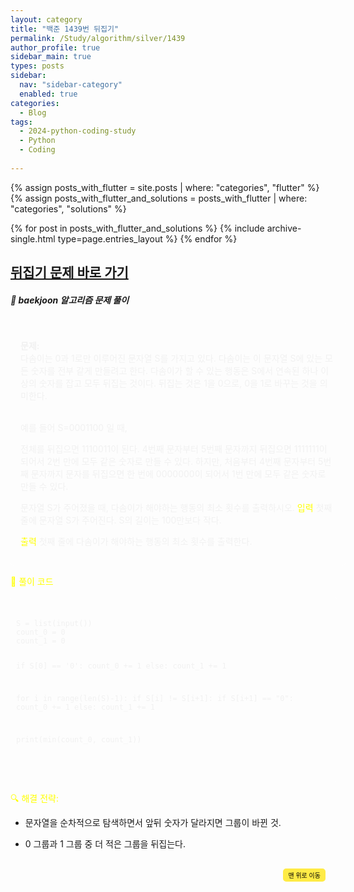 ```yaml
---
layout: category
title: "백준 1439번 뒤집기"
permalink: /Study/algorithm/silver/1439
author_profile: true
sidebar_main: true
types: posts
sidebar:
  nav: "sidebar-category"
  enabled: true
categories:
  - Blog
tags:
  - 2024-python-coding-study
  - Python
  - Coding
    
---
```




{% assign posts_with_flutter = site.posts | where: "categories", "flutter" %}
{% assign posts_with_flutter_and_solutions = posts_with_flutter | where: "categories", "solutions" %}

{% for post in posts_with_flutter_and_solutions %}
  {% include archive-single.html type=page.entries_layout %}
{% endfor %}  



## [뒤집기 문제 바로 가기](https://www.acmicpc.net/problem/1439)




##### 📝 baekjoon 알고리즘 문제 풀이


<div style="border: 1px solid rgba(255, 255, 255, 0.2); padding: 15px; border-radius: 5px; background-color: rgba(255, 255, 255, 0.05); color: #f1f1f1; width: 100%; margin-left: 0; margin-right: 0; text-align: left;">
  
<b>문제:</b><br>
다솜이는 0과 1로만 이루어진 문자열 S를 가지고 있다. 다솜이는 이 문자열 S에 있는 모든 숫자를 전부 같게 만들려고 한다. 다솜이가 할 수 있는 행동은 S에서 연속된 하나 이상의 숫자를 잡고 모두 뒤집는 것이다. 뒤집는 것은 1을 0으로, 0을 1로 바꾸는 것을 의미한다.

<br>예를 들어 S=0001100 일 때,

전체를 뒤집으면 1110011이 된다.
4번째 문자부터 5번째 문자까지 뒤집으면 1111111이 되어서 2번 만에 모두 같은 숫자로 만들 수 있다.
하지만, 처음부터 4번째 문자부터 5번째 문자까지 문자를 뒤집으면 한 번에 0000000이 되어서 1번 만에 모두 같은 숫자로 만들 수 있다.<br>

문자열 S가 주어졌을 때, 다솜이가 해야하는 행동의 최소 횟수를 출력하시오.
<span style="color:yellow">입력</span>
첫째 줄에 문자열 S가 주어진다. S의 길이는 100만보다 작다.<br>

<span style="color:yellow">출력</span>
첫째 줄에 다솜이가 해야하는 행동의 최소 횟수를 출력한다. <br>


</div>  


<span style="color:yellow"> 📝 풀이 코드</span>
<link rel="stylesheet" href="https://cdnjs.cloudflare.com/ajax/libs/highlight.js/11.8.0/styles/atom-one-dark.min.css">
<script src="https://cdnjs.cloudflare.com/ajax/libs/highlight.js/11.8.0/highlight.min.js"></script>
<script>hljs.highlightAll();</script>
<div style="padding:8px; border: 1px solid rgba(255, 255, 255, 0.2); border-radius:5px; background-color: rgba(255, 255, 255, 0.05); color: #f1f1f1; width: 100%; margin-left: 0; margin-right: 0; text-align: left; font-family: monospace;">
  <pre><code class="python">
S = list(input())
count_0 = 0
count_1 = 0

if S[0] == '0': count_0 += 1
else: count_1 += 1

for i in range(len(S)-1):
    if S[i] != S[i+1]:
        if S[i+1] == "0":
            count_0 += 1
        else:
            count_1 += 1

print(min(count_0, count_1))


  </code></pre>
</div>



<span style="color:yellow">🔍 해결 전략:</span><br>

- 문자열을 순차적으로 탐색하면서 앞뒤 숫자가 달라지면 그룹이 바뀐 것.

- 0 그룹과 1 그룹 중 더 적은 그룹을 뒤집는다.




<div style="text-align: right; margin-top: 30px;">
  <button onclick="scrollToTop()" style="
    padding: 10px 15x; 
    background-color: #FFEB46; 
    color: black; 
    border: 2px solid #FFEB46; 
    border-radius: 5px; 
    cursor: pointer; 
    font-size: 10px;">
    맨 위로 이동
  </button>
</div>

<script>
  // 맨 위로 이동하는 함수
  function scrollToTop() {
    window.scrollTo({ top: 0, behavior: 'smooth' });
  }
</script>
